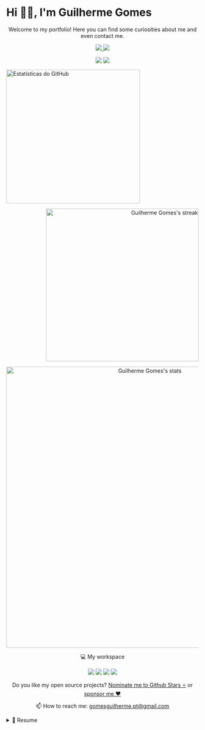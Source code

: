 <!-- <div align="center"> -->
  
  # Hi 👋🏽, I'm Guilherme Gomes

  <p align="center">
    Welcome to my portfolio! Here you can find some curiosities about me and even contact me.
  </p>
 
  <p align="center">
    <a href="https://github.com/sponsors/GomesGuilhermePT07">
      <img src="https://img.shields.io/badge/sponsor-30363D?style=for-the-badge&logo=GitHub-Sponsors&logoColor=#white" />        
    </a>
    <a href="https://www.linkedin.com/in/guilherme-gomes/">
      <img src="https://img.shields.io/badge/linkedin-%230077B5.svg?&style=for-the-badge&logo=linkedin&logoColor=white" />
    </a>
  </p>

  <p align="center">
   <img src="https://komarev.com/ghpvc/?username=GomesGuilhermePT07&label=PROFILE+VIEWS+%20&color=ff69b4&style=flat&abbreviated=true">
   <img src="https://img.shields.io/github/followers/GomesGuilhermePT07?label=Follow&style=social">
  </p>

  <p align="left">
    <a href="#">
      <img src="https://github-readme-stats.vercel.app/api?username=GomesGuilhermePT07&show_icons=true&theme=tokyonight&count_private=true" alt="Estatísticas do GitHub" style="width: 350px;"/>
    </a>
  </p>

  <p align="right">
    <a href="#">
      <img src="https://github-readme-streak-stats.herokuapp.com/?user=GomesGuilhermePT07&theme=dracula" alt="Guilherme Gomes's streak" style="width: 400px;"/>
    </a>
  </p>

  <p align="center">
    <a href="#">
      <!--<img src="https://github-readme-stats.vercel.app/api/top-langs/?username=GomesGuilhermePT07&theme=dracula" alt="Guilherme Gomes's most used languages" style="width: 34%;"/>-->
      <img src="https://github-readme-activity-graph.vercel.app/graph?username=GomesGuilhermePT07&theme=dracula" alt="Guilherme Gomes's stats" style="width: 46rem;"/>
    </a>
  </p>
  
  <p align='center'>
    💻 My workspace<br/><br/>
    <img src="https://img.shields.io/badge/windows-%230078D6.svg?&style=for-the-badge&logo=windows&logoColor=white" />
    <img src="https://img.shields.io/badge/AMD-Ryzen%207%209800%20X3D-%230071C5.svg?&style=for-the-badge&logo=amd&logoColor=white&color=darkorange" />
    <img src="https://img.shields.io/badge/RAM-32GB-%230071C5.svg?&style=for-the-badge&logoColor=white" />
    <img src="https://img.shields.io/badge/nvidia-rtx%204080%20Super-%2376B900.svg?&style=for-the-badge&logo=nvidia&logoColor=white" />
  </p>

  <p align='center'>
    Do you like my open source projects? <a href='https://stars.github.com/nominate/'>Nominate me to Github Stars ⭐</a> or <a href='https://github.com/sponsors/GomesGuilhermePT07'>sponsor me ❤️</a>
  </p>
  
  <p align="center">
    📫 How to reach me: <a href="mailto: gomesguilherme.pt@gmail.com">gomesguilherme.pt@gmail.com</a>
  </p>

  <details>
    <summary>📃 Resume</summary>

  ## 🚀 About me
  
  🔞 18yo.  
  👨🏽‍💻 Coding since 2022!  
  🌍 Portuguese programmer.  
  💡 In love with the idea of improving the tech world.
    
## 🌐 Contacts

  [![YouTube](https://img.shields.io/badge/YouTube-FF0000?style=for-the-badge&logo=youtube&logoColor=white)](https://www.youtube.com/@ggom3s)
  [![Instagram](https://img.shields.io/badge/Instagram-E4405F?style=for-the-badge&logo=instagram&logoColor=white)](https://instagram.com/wg_gom3z)
  [![LinkedIn](https://img.shields.io/badge/LinkedIn-0A66C2?style=for-the-badge&logo=linkedin&logoColor=white)](https://www.linkedin.com/in/guilherme-gomes)  
    
 ## 💻 Languages I use the most
  
  <div style="display: flex; gap: 10px; flex-wrap: wrap;">
    <img src="https://img.shields.io/badge/HTML5-E34F26?style=for-the-badge&logo=html5&logoColor=white" alt="HTML5" />
    <img src="https://img.shields.io/badge/CSS3-1572B6?style=for-the-badge&logo=css3&logoColor=white" alt="CSS3" />
    <img src="https://img.shields.io/badge/JavaScript-F7DF1E?style=for-the-badge&logo=javascript&logoColor=black" alt="JavaScript" />
    <img src="https://img.shields.io/badge/C%2B%2B-00599C?style=for-the-badge&logo=c%2B%2B&logoColor=white" alt="C++" />
    <img src="https://img.shields.io/badge/PHP-777BB4?style=for-the-badge&logo=php&logoColor=white" alt="PHP" />
    <img src="https://img.shields.io/badge/MySQL-005C84?style=for-the-badge&logo=mysql&logoColor=white" alt="MySQL" />
    <img src="https://img.shields.io/badge/Python-FFD43B?style=for-the-badge&logo=python&logoColor=blue" alt="Python" />
  </div>

  <!--
  ## 🗓 Nowadays studying at
  
  <img src="https://img.shields.io/badge/%20Lisboa-000000?style=for-the-badge&logo=42&logoColor=white" alt="42 | Lisboa" />  
  
  
  ---
  -->

  ## Aplications I use/d
  
  <div style="display: flex; gap: 10px; flex-wrap: wrap;">
    <img src="https://img.shields.io/badge/ClickUp-7B68EE?style=for-the-badge&logo=ClickUp&logoColor=white" alt="ClickUp" />
    <img src="https://img.shields.io/badge/Canva-%2300C4CC.svg?&style=for-the-badge&logo=Canva&logoColor=white" alt="Canva" />
    <img src="https://img.shields.io/badge/Xampp-F37623?style=for-the-badge&logo=xampp&logoColor=white" alt="Xampp" />
    <img src="https://img.shields.io/badge/GitHub-100000?style=for-the-badge&logo=github&logoColor=white" alt="GitHub" />
  </div>

  ## 🖥 Compilers I'm used to work with
  
  <div style="display: flex; gap: 10px; flex-wrap: wrap;">
    <img src="https://img.shields.io/badge/Arduino_IDE-00979D?style=for-the-badge&logo=arduino&logoColor=white" alt="Arduino IDE" />
    <img src="https://img.shields.io/badge/Eclipse-2C2255?style=for-the-badge&logo=eclipse&logoColor=white" alt="Eclipse" />
    <img src="https://img.shields.io/badge/VSCode-0078D4?style=for-the-badge&logo=visual%20studio%20code&logoColor=white" alt="VS Code" />
    <img src="https://img.shields.io/badge/Adobe%20Dreamweaver-072401?style=for-the-badge&logo=Adobe%20Dreamweaver&logoColor=34F400" alt="Adobe Dreamweaver" />
    <img src="https://img.shields.io/badge/IntelliJ_IDEA-000000.svg?style=for-the-badge&logo=intellij-idea&logoColor=white" alt="IntelliJ Idea" />
    <img src="https://img.shields.io/badge/PyCharm-000000.svg?&style=for-the-badge&logo=PyCharm&logoColor=white" alt="PyCharm" />
  </div>

  </details>
  
<!-- </div> -->
